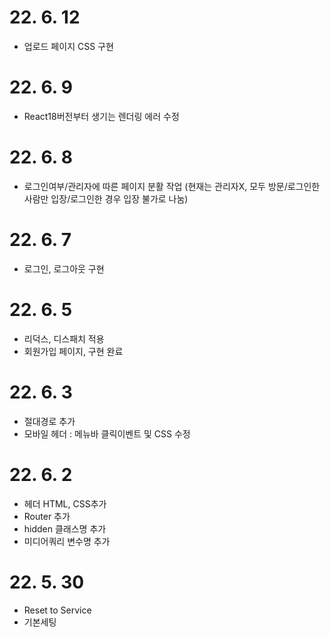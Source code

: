 # 22. 6. 12

- 업로드 페이지 CSS 구현

# 22. 6. 9

- React18버전부터 생기는 렌더링 에러 수정

# 22. 6. 8

- 로그인여부/관리자에 따른 페이지 분활 작업 (현재는 관리자X, 모두 방문/로그인한사람만 입장/로그인한 경우 입장 불가로 나눔)

# 22. 6. 7

- 로그인, 로그아웃 구현

# 22. 6. 5

- 리덕스, 디스패치 적용
- 회원가입 페이지, 구현 완료

# 22. 6. 3

- 절대경로 추가
- 모바일 헤더 : 메뉴바 클릭이벤트 및 CSS 수정

# 22. 6. 2

- 헤더 HTML, CSS추가
- Router 추가
- hidden 클래스명 추가
- 미디어쿼리 변수명 추가

# 22. 5. 30

- Reset to Service
- 기본세팅
